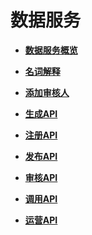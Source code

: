 # 数据服务<a name="dayu_01_0300"></a>

-   **[数据服务概览](数据服务概览.md)**  

-   **[名词解释](名词解释.md)**  

-   **[添加审核人](添加审核人-3.md)**  

-   **[生成API](生成API.md)**  

-   **[注册API](注册API.md)**  

-   **[发布API](发布API.md)**  

-   **[审核API](审核API.md)**  

-   **[调用API](调用API.md)**  

-   **[运营API](运营API.md)**  


